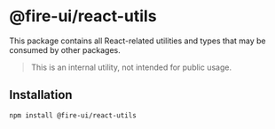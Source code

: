 # @fire-ui/react-utils

This package contains all React-related utilities and types that may be consumed
by other packages.

> This is an internal utility, not intended for public usage.

## Installation

```sh
npm install @fire-ui/react-utils
```